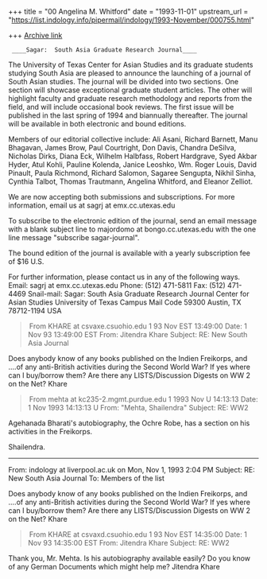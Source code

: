 +++
title = "00 Angelina M. Whitford"
date = "1993-11-01"
upstream_url = "https://list.indology.info/pipermail/indology/1993-November/000755.html"

+++
[Archive link](https://list.indology.info/pipermail/indology/1993-November/000755.html)

     ____Sagar:  South Asia Graduate Research Journal____

The University of Texas Center for Asian Studies and its graduate
students studying South Asia are pleased to announce the launching of
a journal of South Asian studies.  The journal will be divided into
two sections.  One section will showcase exceptional graduate student
articles.  The other will highlight faculty and graduate research
methodology and reports from the field, and will include occasional
book reviews.  The first issue will be published in the last spring of
1994 and biannually thereafter.  The journal will be available in both
electronic and bound editions.  

Members of our editorial collective include:  Ali Asani, Richard
Barnett, Manu Bhagavan, James Brow, Paul Courtright, Don Davis,
Chandra DeSilva, Nicholas Dirks, Diana Eck, Wilhelm Halbfass, Robert
Hardgrave, Syed Akbar Hyder, Atul Kohli, Pauline Kolenda, Janice
Leoshko, Wm. Roger Louis, David Pinault, Paula Richmond, Richard
Salomon, Sagaree Sengupta, Nikhil Sinha, Cynthia Talbot, Thomas
Trautmann, Angelina Whitford, and Eleanor Zelliot.  

We are now accepting both submissions and subscriptions.  For more
information, email us at sagrj at emx.cc.utexas.edu

To subscribe to the electronic edition of the journal, send an email
message with a blank subject line to majordomo at bongo.cc.utexas.edu
with the one line message "subscribe sagar-journal".

The bound edition of the journal is available with a yearly
subscription fee of $16 U.S.  

For further information, please contact us in any of the following
ways.  
	Email:	sagrj at emx.cc.utexas.edu
	Phone:	(512) 471-5811
	Fax:	(512) 471-4469
	Snail-mail:	Sagar:  South Asia Graduate Research Journal
			Center for Asian Studies
			University of Texas
			Campus Mail Code 59300
			Austin, TX  78712-1194  USA




> From KHARE at csvaxe.csuohio.edu 1 93 Nov EST 13:49:00
Date: 1 Nov 93 13:49:00 EST
From: Jitendra Khare <KHARE at csvaxe.csuohio.edu>
Subject: RE: New South Asia Journal

Does anybody know of any books published on the Indien Freikorps, and ....of any anti-British activities during the Second World War? If yes where can I buy/borrow them? Are there any LISTS/Discussion Digests on WW 2 on the Net? Khare




> From mehta at kc235-2.mgmt.purdue.edu 1 1993 Nov U 14:13:13
Date: 1 Nov 1993 14:13:13 U
From: "Mehta, Shailendra" <mehta at kc235-2.mgmt.purdue.edu>
Subject: RE: WW2

Agehanada Bharati's autobiography, the Ochre Robe, has a section on his
activities in the Freikorps. 

Shailendra.
_______________________________________________________________________________
From: indology at liverpool.ac.uk on Mon, Nov 1, 1993 2:04 PM
Subject: RE: New South Asia Journal
To: Members of the list

Does anybody know of any books published on the Indien Freikorps, and ....of
any anti-British activities during the Second World War? If yes where can I
buy/borrow them? Are there any LISTS/Discussion Digests on WW 2 on the Net?
Khare






> From KHARE at csvaxd.csuohio.edu 1 93 Nov EST 14:35:00
Date: 1 Nov 93 14:35:00 EST
From: Jitendra Khare <KHARE at csvaxd.csuohio.edu>
Subject: RE: WW2

Thank you, Mr. Mehta. Is his autobiography available easily? Do you know of any German Documents which might help me? Jitendra Khare






